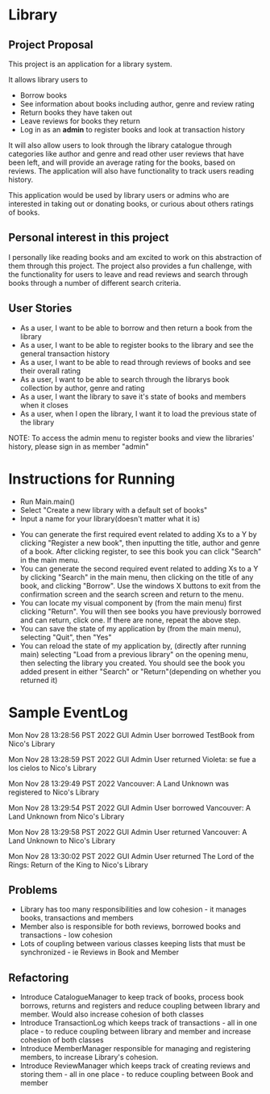 # Library

## Project Proposal

This project is an application for a library system.

It allows library users to
- Borrow books
- See information about books including author, genre and review rating
- Return books they have taken out
- Leave reviews for books they return
- Log in as an **admin** to register books and look at transaction history

It will also allow users to look through the library catalogue through categories like author and genre and read other user reviews that have been left, and will provide an average rating for the books, based on reviews. 
The application will also have functionality to track users reading history. 

This application would be used by library users or admins who are interested in taking out or donating books, or curious about others ratings of books.

## Personal interest in this project
I personally like reading books and am excited to work on this abstraction of them through this project.
The project also provides a fun challenge, with the functionality for users to leave and read reviews and search through books through a number of different search criteria.

## User Stories
* As a user, I want to be able to borrow and then return a book from the library
* As a user, I want to be able to register books to the library and see the general transaction history
* As a user, I want to be able to read through reviews of books and see their overall rating
* As a user, I want to be able to search through the librarys book collection by author, genre and rating
* As a user, I want the library to save it's state of books and members when it closes
* As a user, when I open the library, I want it to load the previous state of the library

NOTE: To access the admin menu to register books and view the libraries' history, please sign in as member "admin"


# Instructions for Running
* Run Main.main()
* Select "Create a new library with a default set of books"
* Input a name for your library(doesn't matter what it is)

- You can generate the first required event related to adding Xs to a Y by clicking "Register a new book", then inputting the title, author and genre of a book. After clicking register, to see this book you can click "Search" in the main menu.
- You can generate the second required event related to adding Xs to a Y by clicking "Search" in the main menu, then clicking on the title of any book, and clicking "Borrow". Use the windows X buttons to exit from the confirmation screen and the search screen and return to the menu.
- You can locate my visual component by (from the main menu) first clicking "Return". You will then see books you have previously borrowed and can return, click one. If there are none, repeat the above step.
- You can save the state of my application by (from the main menu), selecting "Quit", then "Yes"
- You can reload the state of my application by, (directly after running main) selecting "Load from a previous library" on the opening menu, then selecting the library you created. You should see the book you added present in either "Search" or "Return"(depending on whether you returned it)

# Sample EventLog

Mon Nov 28 13:28:56 PST 2022
GUI Admin User borrowed TestBook from Nico's Library

Mon Nov 28 13:28:59 PST 2022
GUI Admin User returned Violeta: se fue a los cielos to Nico's Library

Mon Nov 28 13:29:49 PST 2022
Vancouver: A Land Unknown was registered to Nico's Library

Mon Nov 28 13:29:54 PST 2022
GUI Admin User borrowed Vancouver: A Land Unknown from Nico's Library

Mon Nov 28 13:29:58 PST 2022
GUI Admin User returned Vancouver: A Land Unknown to Nico's Library

Mon Nov 28 13:30:02 PST 2022
GUI Admin User returned The Lord of the Rings: Return of the King to Nico's Library

## Problems 
- Library has too many responsibilities and low cohesion - it manages books, transactions and members
- Member also is responsible for both reviews, borrowed books and transactions - low cohesion
- Lots of coupling between various classes keeping lists that must be synchronized - ie Reviews in Book and Member
## Refactoring
* Introduce CatalogueManager to keep track of books, process book borrows, returns and registers and reduce coupling between library and member. Would also increase cohesion of both classes
* Introduce TransactionLog which keeps track of transactions - all in one place - to reduce coupling between library and member and increase cohesion of both classes
* Introduce MemberManager responsible for managing and registering members, to increase Library's cohesion.
* Introduce ReviewManager which keeps track of creating reviews and storing them - all in one place - to reduce coupling between Book and member

 